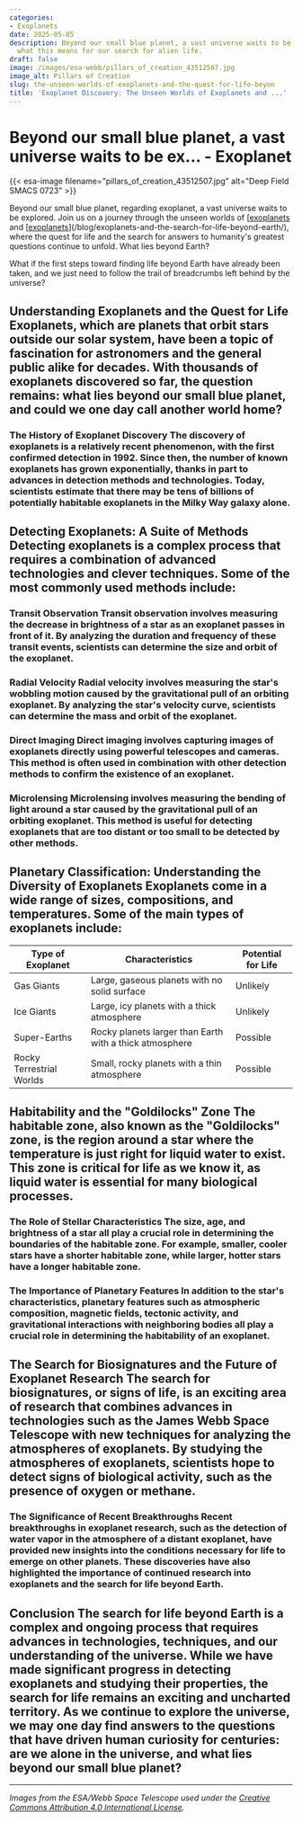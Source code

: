 ```yaml
---
categories:
- Exoplanets
date: 2025-05-05
description: Beyond our small blue planet, a vast universe waits to be explored. Explore
  what this means for our search for alien life.
draft: false
image: /images/esa-webb/pillars_of_creation_43512507.jpg
image_alt: Pillars of Creation
slug: the-unseen-worlds-of-exoplanets-and-the-quest-for-life-beyon
title: 'Exoplanet Discovery: The Unseen Worlds of Exoplanets and ...'
---
```


# Beyond our small blue planet, a vast universe waits to be ex... - Exoplanet
{{< esa-image filename="pillars_of_creation_43512507.jpg" alt="Deep Field SMACS 0723" >}}



Beyond our small blue planet, regarding exoplanet, a vast universe waits to be explored. Join us on a journey through the unseen worlds of [[exoplanets](/blog/exoplanets-in-the-habitable-zone-a-new-era-in-the-search-for) and [[exoplanets](/blog/exoplanets-and-the-search-for-life-beyond-our-solar-system/solar-system/)](/blog/exoplanets-and-the-search-for-life-beyond-earth/), where the quest for life and the search for answers to humanity's greatest questions continue to unfold. What lies beyond Earth?

What if the first steps toward finding life beyond Earth have already been taken, and we just need to follow the trail of breadcrumbs left behind by the universe?

 ## Understanding Exoplanets and the Quest for Life Exoplanets, which are planets that orbit stars outside our solar system, have been a topic of fascination for astronomers and the general public alike for decades. With thousands of exoplanets discovered so far, the question remains: what lies beyond our small blue planet, and could we one day call another world home?

 ### The History of Exoplanet Discovery The discovery of exoplanets is a relatively recent phenomenon, with the first confirmed detection in 1992. Since then, the number of known exoplanets has grown exponentially, thanks in part to advances in detection methods and technologies. Today, scientists estimate that there may be tens of billions of potentially habitable exoplanets in the Milky Way galaxy alone.

 ## Detecting Exoplanets: A Suite of Methods Detecting exoplanets is a complex process that requires a combination of advanced technologies and clever techniques. Some of the most commonly used methods include:

 ### Transit Observation Transit observation involves measuring the decrease in brightness of a star as an exoplanet passes in front of it. By analyzing the duration and frequency of these transit events, scientists can determine the size and orbit of the exoplanet.

 ### Radial Velocity Radial velocity involves measuring the star's wobbling motion caused by the gravitational pull of an orbiting exoplanet. By analyzing the star's velocity curve, scientists can determine the mass and orbit of the exoplanet.

 ### Direct Imaging Direct imaging involves capturing images of exoplanets directly using powerful telescopes and cameras. This method is often used in combination with other detection methods to confirm the existence of an exoplanet.

 ### Microlensing Microlensing involves measuring the bending of light around a star caused by the gravitational pull of an orbiting exoplanet. This method is useful for detecting exoplanets that are too distant or too small to be detected by other methods.

 ## Planetary Classification: Understanding the Diversity of Exoplanets Exoplanets come in a wide range of sizes, compositions, and temperatures. Some of the main types of exoplanets include:

 | Type of Exoplanet | Characteristics | Potential for Life |
| --- | --- | --- |
| Gas Giants | Large, gaseous planets with no solid surface | Unlikely |
| Ice Giants | Large, icy planets with a thick atmosphere | Unlikely |
| Super-Earths | Rocky planets larger than Earth with a thick atmosphere | Possible |
| Rocky Terrestrial Worlds | Small, rocky planets with a thin atmosphere | Possible | ### The Significance of Planetary Formation Models Planetary formation models help scientists understand the processes that shape the formation and evolution of exoplanets. By studying these models, scientists can gain insights into the conditions necessary for life to emerge on other planets.

 ## Habitability and the "Goldilocks" Zone The habitable zone, also known as the "Goldilocks" zone, is the region around a star where the temperature is just right for liquid water to exist. This zone is critical for life as we know it, as liquid water is essential for many biological processes.

 ### The Role of Stellar Characteristics The size, age, and brightness of a star all play a crucial role in determining the boundaries of the habitable zone. For example, smaller, cooler stars have a shorter habitable zone, while larger, hotter stars have a longer habitable zone.

 ### The Importance of Planetary Features In addition to the star's characteristics, planetary features such as atmospheric composition, magnetic fields, tectonic activity, and gravitational interactions with neighboring bodies all play a crucial role in determining the habitability of an exoplanet.

 ## The Search for Biosignatures and the Future of Exoplanet Research The search for biosignatures, or signs of life, is an exciting area of research that combines advances in technologies such as the James Webb Space Telescope with new techniques for analyzing the atmospheres of exoplanets. By studying the atmospheres of exoplanets, scientists hope to detect signs of biological activity, such as the presence of oxygen or methane.

 ### The Significance of Recent Breakthroughs Recent breakthroughs in exoplanet research, such as the detection of water vapor in the atmosphere of a distant exoplanet, have provided new insights into the conditions necessary for life to emerge on other planets. These discoveries have also highlighted the importance of continued research into exoplanets and the search for life beyond Earth.

 ## Conclusion The search for life beyond Earth is a complex and ongoing process that requires advances in technologies, techniques, and our understanding of the universe. While we have made significant progress in detecting exoplanets and studying their properties, the search for life remains an exciting and uncharted territory. As we continue to explore the universe, we may one day find answers to the questions that have driven human curiosity for centuries: are we alone in the universe, and what lies beyond our small blue planet?

---

*Images from the ESA/Webb Space Telescope used under the [Creative Commons Attribution 4.0 International License](https://creativecommons.org/licenses/by/4.0).*